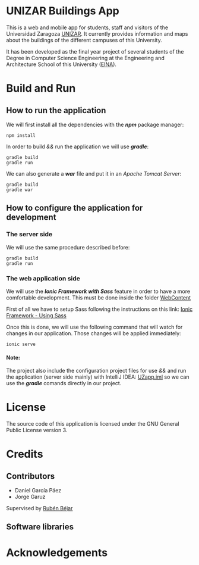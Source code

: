 # UNIZAR Buildings App
This is a web and mobile app for students, staff and visitors of the Universidad Zaragoza [UNIZAR](https://www.unizar.es/). It currently provides information and maps about the buildings of the different campuses of this University.

It has been developed as the final year project of several students of the Degree in Computer Science Engineering at the Engineering and Architecture School of this University ([EINA](https://eina.unizar.es/)).

# Build and Run
## How to run the application
We will first install all the dependencies with the ***npm*** package manager:
```
npm install
```
In order to build *&&* run the application we will use ***gradle***:
```
gradle build
gradle run
```

We can also generate a ***war*** file and put it in an *Apache Tomcat Server*:
```
gradle build
gradle war
```

## How to configure the application for development

### The server side
We will use the same procedure described before:
```
gradle build
gradle run
```

### The web application side
We will use the ***Ionic Framework with Sass*** feature in order to have a more comfortable development. This must be done inside the folder [WebContent](WebContent/)

First of all we have to setup Sass following the instructions on this link: [Ionic Framework - Using Sass](http://ionicframework.com/docs/cli/sass.html)

Once this is done, we will use the following command that will watch for changes in our application. Those changes will be applied immediately:
```
ionic serve
```

#### Note:
The project also include the configuration project files for use *&&* and run the application (server side mainly) with IntelliJ IDEA: [UZapp.iml](UZapp.iml) so we can use the ***gradle*** comands directly in our project.

# License
The source code of this application is licensed under the GNU General Public License version 3.

# Credits
## Contributors

- Daniel García Páez
- Jorge Garuz

Supervised by [Rubén Béjar](http://www.rubenbejar.com)

## Software libraries

# Acknowledgements

